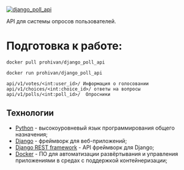 [![django_poll_api](https://github.com/IvanProhorov/django_poll_api/actions/workflows/main.yml/badge.svg)](https://github.com/IvanProhorov/foodgram-project/actions/workflows/main.yml)

 API для системы опросов пользователей.
 # Подготовка к работе:


   ```
 docker pull prohivan/django_poll_api
   ```
   ```
 docker run prohivan/django_poll_api
   ```
   ```
   api/v1/votes/<int:user_id>/ Информация о голосовании
   api/v1/choices/<int:choice_id>/ ответы на вопросы 
   api/v1/polls/<int:poll_id>/  Опросники
   ```
## Технологии
* [Python](https://www.python.org/) - высокоуровневый язык программирования общего назначения;
* [Django](https://www.djangoproject.com/) - фреймворк для веб-приложений;
* [Django REST framework](https://www.django-rest-framework.org/) - API фреймворк для Django;
* [Docker](https://www.docker.com/) - ПО для автоматизации развёртывания и управления приложениями в средах с поддержкой контейнеризации;
